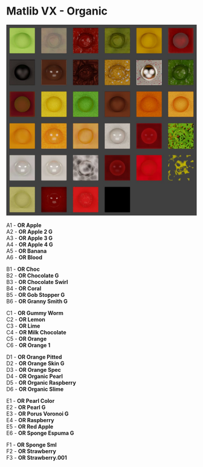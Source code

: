 # Matlib VX - Organic

![Matlib VX Organic](https://github.com/don1138/blender-materials/blob/main/Matlib-VX/Matlib-VX-Organic/Matlib-VX-Organic.jpg)

A1 - **OR Apple**<br>
A2 - **OR Apple 2 G**<br>
A3 - **OR Apple 3 G**<br>
A4 - **OR Apple 4 G**<br>
A5 - **OR Banana**<br>
A6 - **OR Blood**<br>

B1 - **OR Choc**<br>
B2 - **OR Chocolate G**<br>
B3 - **OR Chocolate Swirl**<br>
B4 - **OR Coral**<br>
B5 - **OR Gob Stopper G**<br>
B6 - **OR Granny Smith G**<br>

C1 - **OR Gummy Worm**<br>
C2 - **OR Lemon**<br>
C3 - **OR Lime**<br>
C4 - **OR Milk Chocolate**<br>
C5 - **OR Orange**<br>
C6 - **OR Orange 1**<br>

D1 - **OR Orange Pitted**<br>
D2 - **OR Orange Skin G**<br>
D3 - **OR Orange Spec**<br>
D4 - **OR Organic Pearl**<br>
D5 - **OR Organic Raspberry**<br>
D6 - **OR Organic Slime**<br>

E1 - **OR Pearl Color**<br>
E2 - **OR Pearl G**<br>
E3 - **OR Porus Voronoi G**<br>
E4 - **OR Raspberry**<br>
E5 - **OR Red Apple**<br>
E6 - **OR Sponge Espuma G**<br>

F1 - **OR Sponge Sml**<br>
F2 - **OR Strawberry**<br>
F3 - **OR Strawberry.001**<br>
